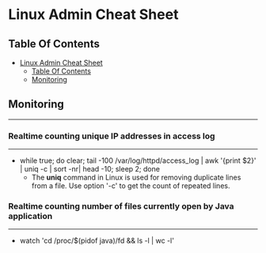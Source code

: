 Linux Admin Cheat Sheet
=================


## Table Of Contents

- [Linux Admin Cheat Sheet](#linux-admin-cheat-sheet)
  - [Table Of Contents](#table-of-contents)
  - [Monitoring](#Monitoring)


## Monitoring
---

###  Realtime counting unique IP addresses in access log
---

* while true; do clear; tail -100 /var/log/httpd/access_log | awk '{print $2}'  | uniq -c | sort -nr| head -10; sleep 2;  done
  - The **uniq** command in Linux is used for removing duplicate lines from a file. Use option '-c' to get the count of repeated lines.

###  Realtime counting number of files currently open by Java application
---

* watch 'cd /proc/$(pidof java)/fd && ls -l | wc -l'
  
